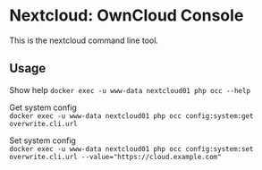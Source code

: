 # Nextcloud: OwnCloud Console

This is the nextcloud command line tool.

## Usage

Show help 
`docker exec -u www-data nextcloud01 php occ --help`

Get system config  
`docker exec -u www-data nextcloud01 php occ config:system:get overwrite.cli.url`

Set system config  
`docker exec -u www-data nextcloud01 php occ config:system:set overwrite.cli.url --value="https://cloud.example.com"`
